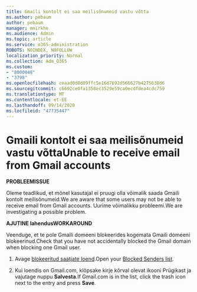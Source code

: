 ```yaml
---
title: Gmaili kontolt ei saa meilisõnumeid vastu võtta
ms.author: pebaum
author: pebaum
manager: mnirkhe
ms.audience: Admin
ms.topic: article
ms.service: o365-administration
ROBOTS: NOINDEX, NOFOLLOW
localization_priority: Normal
ms.collection: Adm_O365
ms.custom:
- "8000048"
- "3798"
ms.openlocfilehash: ceaad0d8d09ffc5e16d7692d566627b4275638d6
ms.sourcegitcommit: c6692ce0fa1358ec3529e59ca0ecdfdea4cdc759
ms.translationtype: MT
ms.contentlocale: et-EE
ms.lasthandoff: 09/14/2020
ms.locfileid: "47735447"
---
```

# <a name="unable-to-receive-email-from-gmail-accounts"></a><span data-ttu-id="32e95-102">Gmaili kontolt ei saa meilisõnumeid vastu võtta</span><span class="sxs-lookup"><span data-stu-id="32e95-102">Unable to receive email from Gmail accounts</span></span>

<span data-ttu-id="32e95-103">**PROBLEEM**</span><span class="sxs-lookup"><span data-stu-id="32e95-103">**ISSUE**</span></span>

<span data-ttu-id="32e95-104">Oleme teadlikud, et mõnel kasutajal ei pruugi olla võimalik saada Gmaili kontolt meilisõnumeid.</span><span class="sxs-lookup"><span data-stu-id="32e95-104">We are aware that some users may not be able to receive email from Gmail accounts.</span></span> <span data-ttu-id="32e95-105">Uurime võimalikku probleemi.</span><span class="sxs-lookup"><span data-stu-id="32e95-105">We are investigating a possible problem.</span></span>

<span data-ttu-id="32e95-106">**AJUTINE lahendus**</span><span class="sxs-lookup"><span data-stu-id="32e95-106">**WORKAROUND**</span></span>

<span data-ttu-id="32e95-107">Veenduge, et te pole Gmaili domeeni blokeerides kogemata Gmaili domeeni blokeerinud.</span><span class="sxs-lookup"><span data-stu-id="32e95-107">Check that you have not accidentally blocked the Gmail domain when blocking one Gmail user.</span></span>

1. <span data-ttu-id="32e95-108">Avage [blokeeritud saatjate loend](https://go.microsoft.com/fwlink/?linkid=2121010).</span><span class="sxs-lookup"><span data-stu-id="32e95-108">Open your [Blocked Senders list](https://go.microsoft.com/fwlink/?linkid=2121010).</span></span>

2. <span data-ttu-id="32e95-109">Kui loendis on Gmail.com, klõpsake kirje kõrval olevat ikooni Prügikast ja vajutage nuppu **Salvesta**.</span><span class="sxs-lookup"><span data-stu-id="32e95-109">If Gmail.com is in the list, click the trash icon next to the entry and press **Save**.</span></span>
